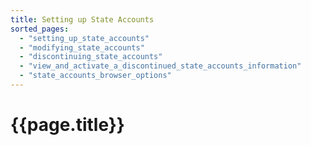 ```yaml
---
title: Setting up State Accounts
sorted_pages:
  - "setting_up_state_accounts"
  - "modifying_state_accounts"
  - "discontinuing_state_accounts"
  - "view_and_activate_a_discontinued_state_accounts_information"
  - "state_accounts_browser_options"
---
```

# {{page.title}}
